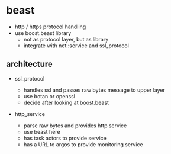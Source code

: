 # beast 

 - http / https protocol handling 
 - use boost.beast library 
   - not as protocol layer, but as library 
   - integrate with net::service and ssl_protocol 
     
## architecture 

 - ssl_protocol 
   - handles ssl and passes raw bytes message to upper layer 
   - use botan or openssl 
   - decide after looking at boost.beast

 - http_service
   - parse raw bytes and provides http service 
   - use beast here  
   - has task actors to provide service 
   - has a URL to argos to provide monitoring service
